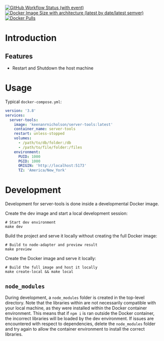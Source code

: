 [![GitHub Workflow Status (with event)](https://img.shields.io/github/actions/workflow/status/knicholson32/server-tools/docker-build.yml)](https://github.com/knicholson32/server-tools/actions)
[![Docker Image Size with architecture (latest by date/latest semver)](https://img.shields.io/docker/image-size/keenanrnicholson/server-tools)](https://hub.docker.com/r/keenanrnicholson/server-tools/tags)
[![Docker Pulls](https://img.shields.io/docker/pulls/keenanrnicholson/server-tools)](https://hub.docker.com/r/keenanrnicholson/server-tools/tags)

# Introduction

## Features

- Restart and Shutdown the host machine

# Usage

Typical `docker-compose.yml`:

```yml
version: '3.8'
services:
  server-tools:
    image: 'keenanrnicholson/server-tools:latest'
    container_name: server-tools
    restart: unless-stopped
    volumes:
      - /path/to/db/folder:/db
      - /path/to/file/folder:/files
    environment:
      PUID: 1000
      PGID: 1000
      ORIGIN: 'http://localhost:5173'
      TZ: 'America/New_York'
```

# Development

Development for server-tools is done inside a developmental Docker image.

Create the dev image and start a local development session:

```shell
# Start dev environment
make dev
```

Build the project and serve it locally without creating the full Docker image:

```shell
# Build to node-adapter and preview result
make preview
```

Create the Docker image and serve it locally:

```shell
# Build the full image and host it locally
make create-local && make local
```

## `node_modules`

During development, a `node_modules` folder is created in the top-level directory. Note that the libraries within are not necessarily compatible with your local machine, as they were installed within the Docker container environment. This means that if `npm i` is ran outside the Docker container, the incorrect libraries will be loaded by the dev environment. If issues are encountered with respect to dependencies, delete the `node_modules` folder and try again to allow the container environment to install the correct libraries.